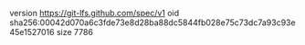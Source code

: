 version https://git-lfs.github.com/spec/v1
oid sha256:00042d070a6c3fde73e8d28ba88dc5844fb028e75c73dc7a93c93e45e1527016
size 7786
